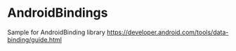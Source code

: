 # AndroidBindings
Sample for AndroidBinding library https://developer.android.com/tools/data-binding/guide.html
